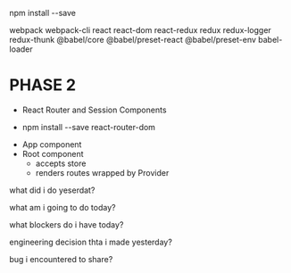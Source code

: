 

npm install --save

webpack
webpack-cli
react
react-dom
react-redux
redux
redux-logger
redux-thunk
@babel/core
@babel/preset-react
@babel/preset-env
babel-loader



# PHASE 2 
 + React Router and Session Components
  * npm install --save react-router-dom

- App component
- Root component
  - accepts store
  - renders routes wrapped by Provider



what did i do yeserdat?

what am i going to do today?

what blockers do i have today?

engineering decision thta i made yesterday?

bug i encountered to share?
